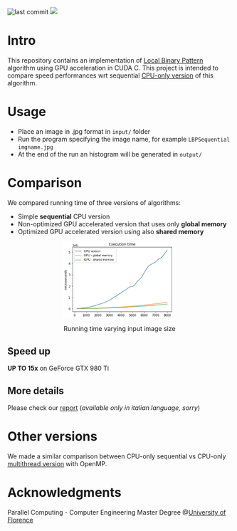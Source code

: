 ![last commit](https://img.shields.io/github/last-commit/sim-pez/PRNU)
![](https://img.shields.io/badge/Programming_Language-c++-blue.svg)

# Intro 

This repository contains an implementation of [Local Binary Pattern](https://en.wikipedia.org/wiki/Local_binary_patterns) algorithm using GPU acceleration in CUDA C. 
This project is intended to compare speed performances wrt sequential [CPU-only version](https://github.com/MarcoSolarino/LBPSequential/tree/master) of this algorithm.


# Usage

- Place an image in .jpg format in ```input/``` folder
- Run the program specifying the image name, for example ```LBPSequential imgname.jpg```
- At the end of the run an histogram will be generated in ```output/```

# Comparison

We compared running time of three versions of algorithms:
- Simple **sequential** CPU version
- Non-optimized GPU accelerated version that uses only **global memory**
- Optimized GPU accelerated version using also **shared memory**

<p align = "center">
<img src = "docs/running_t.png" width="50%">
</p>
<p align = "center">
Running time varying input image size
</p>


## Speed up
**UP TO 15x** on GeForce GTX 980 Ti

## More details
Please check our [report](/docs/report.pdf) (_available only in italian language, sorry_)


# Other versions
We made a similar comparison between CPU-only sequential vs CPU-only [multithread version](https://github.com/sim-pez/LBP_OpenMP) with OpenMP.


# Acknowledgments
Parallel Computing - Computer Engineering Master Degree @[University of Florence](https://www.unifi.it/changelang-eng.html)
